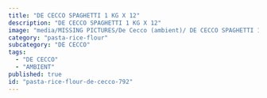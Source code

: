 ```yaml
---
title: "DE CECCO SPAGHETTI 1 KG X 12"
description: "DE CECCO SPAGHETTI 1 KG X 12"
image: "media/MISSING PICTURES/De Cecco (ambient)/ DE CECCO SPAGHETTI 1 KG x 12.jpg"
category: "pasta-rice-flour"
subcategory: "DE CECCO"
tags:
  - "DE CECCO"
  - "AMBIENT"
published: true
id: "pasta-rice-flour-de-cecco-792"
---
```

